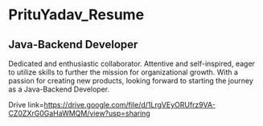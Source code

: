 # PrituYadav_Resume
## Java-Backend Developer

Dedicated and enthusiastic collaborator. Attentive and self-inspired, eager to utilize skills to further the mission for organizational growth. With a passion for creating new products, looking forward to starting the journey as a Java-Backend Developer.


 Drive link=https://drive.google.com/file/d/1LrgVEyORUfrz9VA-CZ0ZXrG0GaHaWMQM/view?usp=sharing
